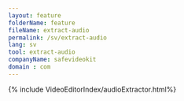 ```yaml
---
layout: feature
folderName: feature
fileName: extract-audio
permalink: /sv/extract-audio
lang: sv
tool: extract-audio
companyName: safevideokit
domain : com
---
```


{% include VideoEditorIndex/audioExtractor.html%}

   